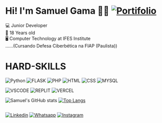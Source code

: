 # Hi! I'm Samuel Gama 👋🏻 [![Portifolio](https://img.shields.io/website-up-down-green-red/http/monip.org.svg)](https://samuelfox30.github.io/)

💻 Junior Developer <br>
👤 18 Years old <br>
🖥️ Computer Technology at IFES Institute <br>
......(Cursando Defesa Ciberbética na FIAP (Paulista)) <br>

##

# HARD-SKILLS

![Python](https://img.shields.io/badge/Python-3776AB?style=for-the-badge&logo=python&logoColor=white)
![FLASK](https://img.shields.io/badge/Flask-000000?style=for-the-badge&logo=flask&logoColor=white)
![PHP](https://img.shields.io/badge/PHP-777BB4?style=for-the-badge&logo=php&logoColor=white)
![HTML](https://img.shields.io/badge/HTML5-E34F26?style=for-the-badge&logo=html5&logoColor=white)
![CSS](https://img.shields.io/badge/CSS3-1572B6?style=for-the-badge&logo=css3&logoColor=white)
![MYSQL](https://img.shields.io/badge/MySQL-00000F?style=for-the-badge&logo=mysql&logoColor=white)

![VSCODE](https://img.shields.io/badge/Visual_Studio_Code-0078D4?style=for-the-badge&logo=visual%20studio%20code&logoColor=white)
![REPLIT](https://img.shields.io/badge/replit-667881?style=for-the-badge&logo=replit&logoColor=white)
![VERCEL](https://img.shields.io/badge/Vercel-000000?style=for-the-badge&logo=vercel&logoColor=white)

![Samuel's GitHub stats](https://github-readme-stats.vercel.app/api?username=Samuelfox30&show_icons=true&theme=tokyonight&rank_icon=github)
[![Top Langs](https://github-readme-stats.vercel.app/api/top-langs/?username=samuelfox30&layout=donut&theme=tokyonight)](https://github.com/anuraghazra/github-readme-stats)

##

[![Linkedin](https://img.shields.io/badge/LinkedIn-0077B5?style=for-the-badge&logo=linkedin&logoColor=white)](https://linkedin.com/in/samuel-raposo-072ab7266)
[![Whatsapp](https://img.shields.io/badge/WhatsApp-25D366?style=for-the-badge&logo=whatsapp&logoColor=white)](https://api.whatsapp.com/send/?phone=5527988459985&text&type=phone_number&app_absent=0)
[![Instagram](https://img.shields.io/badge/Instagram-E4405F?style=for-the-badge&logo=instagram&logoColor=white)](https://www.instagram.com/_samuel.gama?utm_source=qr)

